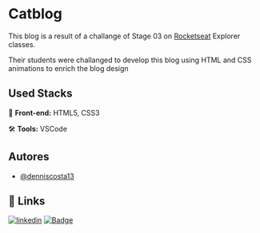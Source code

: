 
# Catblog

This blog is a result of a challange of Stage 03 on [Rocketseat](https://www.rocketseat.com.br/) Explorer classes.

Their students were challanged to develop this blog using HTML and CSS animations to enrich the blog design
## Used Stacks

🎨 **Front-end:** HTML5, CSS3

🛠️ **Tools:** VSCode

## Autores

- [@denniscosta13](https://github.com/denniscosta13)


## 🔗 Links

[![linkedin](https://img.shields.io/badge/linkedin-0A66C2?style=for-the-badge&logo=linkedin&logoColor=white)](https://www.linkedin.com/in/dennis-costa-0b9852b8/)
[![Badge](https://img.shields.io/badge/Blog-Rocketseat-%237159c1?style=for-the-badge&logo=ghost)](https://www.rocketseat.com.br/)
